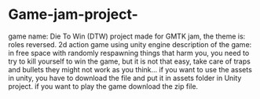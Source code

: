 # Game-jam-project-
game name: Die To Win (DTW)
project made for GMTK jam, the theme is: roles reversed.
2d action game using unity engine
description of the game: in free space with randomly respawning things that harm you, you need to try to kill yourself to win the game, but it is not that easy, take care of traps and bullets they might not work as you think...
if you want to use the assets in unity, you have to download the file and put it in assets folder in Unity project.
if you want to play the game download the zip file.
